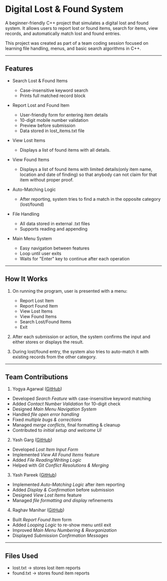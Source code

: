 # Digital Lost & Found System

A beginner-friendly C++ project that simulates a digital lost and found system. It allows users to report lost or found items, search for items, view records, and automatically match lost and found entries.

This project was created as part of a team coding session focused on learning file handling, menus, and basic search algorithms in C++.

---

## Features

- Search Lost & Found Items  
  - Case-insensitive keyword search  
  - Prints full matched record block
  
- Report Lost and Found Item  
  - User-friendly form for entering item details  
  - 10-digit mobile number validation  
  - Preview before submission
  - Data stored in lost_items.txt file

- View Lost Items  
  - Displays a list of found items with all details.

- View Found Items  
  - Displays a list of found items with limited details(only item name, location and date of finding) so that anybody can not claim for that item without proper proof.

- Auto-Matching Logic  
  - After reporting, system tries to find a match in the opposite category (lost/found)  

- File Handling  
  - All data stored in external .txt files  
  - Supports reading and appending

- Main Menu System  
  - Easy navigation between features  
  - Loop until user exits  
  - Waits for "Enter" key to continue after each operation

---

## How It Works

1. On running the program, user is presented with a menu:
    - Report Lost Item  
    - Report Found Item 
    - View Lost Items 
    - View Found Items  
    - Search Lost/Found Items  
    - Exit

2. After each submission or action, the system confirms the input and either stores or displays the result.

3. During lost/found entry, the system also tries to auto-match it with existing records from the other category.

---

## Team Contributions

1. Yogya Agarwal ([GitHub](https://github.com/YogyaAgarwal))  
  - Developed *Search Feature* with case-insensitive keyword matching  
  - Added *Contact Number Validation* for 10-digit check  
  - Designed *Main Menu Navigation System*  
  - Handled *file open error handling*  
  - Fixed *multiple bugs & corrections*  
  - Managed *merge conflicts*, final formatting & cleanup  
  - Contributed to *initial setup and welcome UI*

2. Yash Garg ([GitHub](https://github.com/786yashgarg))  
  - Developed *Lost Item Input Form*  
  - Implemented *View All Found Items* feature  
  - Added *File Reading/Writing Logic*  
  - Helped with *Git Conflict Resolutions & Merging*

3. Yash Pareek ([GitHub](https://github.com/Yashp0101))  
  - Implemented *Auto-Matching Logic* after item reporting  
  - Added *Display & Confirmation* before submission  
  - Designed *View Lost Items* feature  
  - Managed *file formatting and display* refinements

4. Raghav Manihar ([GitHub](https://github.com/RaghavManihar06))  
  - Built *Report Found Item* form  
  - Added *Looping Logic* to re-show menu until exit  
  - Improved *Main Menu Numbering & Reorganization*  
  - Displayed *Submission Confirmation Messages*

---

## Files Used

- lost.txt → stores lost item reports  
- found.txt → stores found item reports
